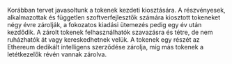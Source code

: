 Korábban [](https://medium.com/starkware/part-3-starknet-token-design-5cc17af066c6) tervet javasoltunk a tokenek kezdeti kiosztására. A részvényesek, alkalmazottak és független szoftverfejlesztők számára kiosztott tokeneket négy évre zárolják, a fokozatos kiadási ütemezés pedig egy év után kezdődik. A zárolt tokenek felhasználhatók szavazásra és tétre, de nem ruházhatók át vagy kereskedhetnek velük. A tokenek egy részét az Ethereum dedikált intelligens szerződése zárolja, míg más tokenek a letétkezelők révén vannak zárolva.